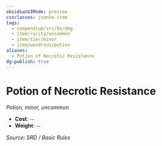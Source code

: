 ```yaml
---
obsidianUIMode: preview
cssclasses: json5e-item
tags:
  - compendium/src/5e/dmg
  - item/rarity/uncommon
  - item/tier/minor
  - item/wondrous/potion
aliases:
  - Potion of Necrotic Resistance
dg-publish: true
---
```

# Potion of Necrotic Resistance
*Potion, minor, uncommon*  

- **Cost**: ⏤
- **Weight**: ⏤

*Source: SRD / Basic Rules*